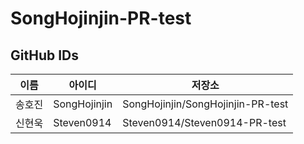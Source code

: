 # SongHojinjin-PR-test
## GitHub IDs
| 이름 | 아이디 | 저장소 |
| ------ | -------- | -------- | 
| 송호진 | SongHojinjin | SongHojinjin/SongHojinjin-PR-test |
| 신현욱 | Steven0914 | Steven0914/Steven0914-PR-test |
